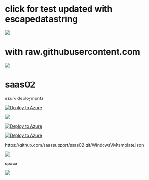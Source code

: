# click for test updated with escapedatastring


<a href="https://portal.azure.com/#create/Microsoft.Template/uri/https%3A%2F%2Fraw.githubusercontent.com%2Fsaassupport%2Fsaas02%2Fmain%2FWindowsVMparametersFile.json" rel="nofollow">
  <img src="https://aka.ms/deploytoazurebutton"/>
</a>

# with raw.githubusercontent.com

<a href="https://portal.azure.com/#create/Microsoft.Template/uri/https%3A%2F%2Fraw.githubusercontent.com%2Fsaassupport%2Fsaas02%2FWindowsVMparametersFile.json" rel="nofollow">
  <img src="https://aka.ms/deploytoazurebutton"/>
</a>

# saas02
azure deployments

[![Deploy to Azure](https://aka.ms/deploytoazurebutton)](https://portal.azure.com/#create/Microsoft.Template/uri/https%3A%2F%2Fraw.githubusercontent.com%2FAzure%2Fazure-quickstart-templates%2Fmaster%2F101-storage-account-create%2Fazuredeploy.json)

<a href="https://portal.azure.com/#create/Microsoft.Template/uri/https%3A%2F%2Fraw.githubusercontent.com%2FAzure%2Fazure-quickstart-templates%2Fmaster%2F101-storage-account-create%2Fazuredeploy.json" target="_blank">
  <img src="https://aka.ms/deploytoazurebutton"/>
</a>

[![Deploy to Azure](https://aka.ms/deploytoazurebutton)](https://portal.azure.com/#create/Microsoft.Template/uri/https%3A%2F%2Fdev.azure.com%2Forgname%2Fprojectname%2F_apis%2Fgit%2Frepositories%2Freponame%2Fitems%3FscopePath%3D%2freponame%2fazuredeploy.json%26api-version%3D6.0)




[![Deploy to Azure](https://aka.ms/deploytoazurebutton)](https://portal.azure.com/)


https://github.com/saassupport/saas02.git/WindowsVMtemplate.json



<a href="https://portal.azure.com/#create/Microsoft.Template/uri/https%3A%2F%2Fraw.githubusercontent.com%2FAzure%2Fazure-quickstart-templates%2Fmaster%2F101-storage-account-create%2Fazuredeploy.json" target="_blank">
  <img src="https://aka.ms/deploytoazurebutton"/>
</a>

space

<a href="https://portal.azure.com/?repository=https://github.com/saassupport/saas02.git/WindowsVMtemplate.json" target="_blank">
  <img src="https://aka.ms/deploytoazurebutton"/>
</a>
